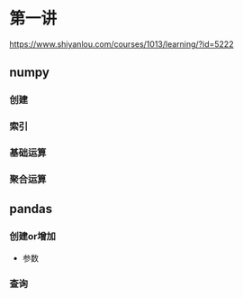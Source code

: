 # 第一讲
https://www.shiyanlou.com/courses/1013/learning/?id=5222  
## numpy
### 创建
### 索引
### 基础运算
### 聚合运算
## pandas
### 创建or增加

- 参数
### 查询



